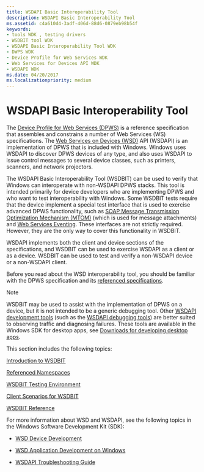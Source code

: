 ```yaml
---
title: WSDAPI Basic Interoperability Tool
description: WSDAPI Basic Interoperability Tool
ms.assetid: c4a610d4-3adf-406d-88d6-0879eb98b54f
keywords:
- tools WDK , testing drivers
- WSDBIT tool WDK
- WSDAPI Basic Interoperability Tool WDK
- DWPS WDK
- Device Profile for Web Services WDK
- Web Services for Devices API WDK
- WSDAPI WDK
ms.date: 04/20/2017
ms.localizationpriority: medium
---
```


# WSDAPI Basic Interoperability Tool

The [Device Profile for Web Services (DPWS)](https://schemas.xmlsoap.org/ws/2005/05/devprof/) is a reference specification that assembles and constrains a number of Web Services (WS) specifications. The [Web Services on Devices (WSD)](https://docs.microsoft.com/windows/win32/wsdapi/wsd-portal) API (WSDAPI) is an implementation of DPWS that is included with Windows. Windows uses WSDAPI to discover DPWS devices of any type, and also uses WSDAPI to issue control messages to several device classes, such as printers, scanners, and network projectors.

The WSDAPI Basic Interoperability Tool (WSDBIT) can be used to verify that Windows can interoperate with non-WSDAPI DPWS stacks. This tool is intended primarily for device developers who are implementing DPWS and who want to test interoperability with Windows. Some WSDBIT tests require that the device implement a special test interface that is used to exercise advanced DPWS functionality, such as [SOAP Message Transmission Optimization Mechanism (MTOM)](https://www.w3.org/TR/2005/REC-soap12-mtom-20050125/) (which is used for message attachments) and [Web Services Eventing](https://docs.microsoft.com/previous-versions/ms951233(v=msdn.10)). These interfaces are not strictly required. However, they are the only way to cover this functionality in WSDBIT.

WSDAPI implements both the client and device sections of the specifications, and WSDBIT can be used to exercise WSDAPI as a client or as a device. WSDBIT can be used to test and verify a non-WSDAPI device or a non-WSDAPI client.

Before you read about the WSD interoperability tool, you should be familiar with the DPWS specification and its [referenced specifications](referenced-namespaces.md).

>[!NOTE]
>WSDBIT may be used to assist with the implementation of DPWS on a device, but it is not intended to be a generic debugging tool. Other [WSDAPI development tools](https://docs.microsoft.com/windows/win32/wsdapi/wsdapi-development-tools) (such as the [WSDAPI debugging tools](https://docs.microsoft.com/windows/win32/wsdapi/debugging-tools)) are better suited to observing traffic and diagnosing failures. These tools are available in the Windows SDK for desktop apps, see [Downloads for developing desktop apps](https://developer.microsoft.com/windows/downloads/windows-10-sdk/).

This section includes the following topics:

[Introduction to WSDBIT](introduction-to-wsdbit.md)

[Referenced Namespaces](referenced-namespaces.md)

[WSDBIT Testing Environment](wsdbit-testing-environment.md)

[Client Scenarios for WSDBIT](client-scenarios-for-wsdbit.md)

[WSDBIT Reference](wsdbit-reference.md)

For more information about WSD and WSDAPI, see the following topics in the Windows Software Development Kit (SDK):

- [WSD Device Development](https://docs.microsoft.com/windows/win32/wsdapi/wsd-device-development)

- [WSD Application Development on Windows](https://docs.microsoft.com/windows/win32/wsdapi/wsd-application-development-on-windows)

- [WSDAPI Troubleshooting Guide](https://docs.microsoft.com/windows/win32/wsdapi/wsdapi-troubleshooting-guide)
